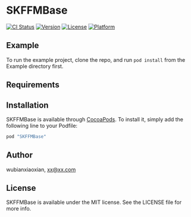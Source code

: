# SKFFMBase

[![CI Status](http://img.shields.io/travis/wubianxiaoxian/SKFFMBase.svg?style=flat)](https://travis-ci.org/wubianxiaoxian/SKFFMBase)
[![Version](https://img.shields.io/cocoapods/v/SKFFMBase.svg?style=flat)](http://cocoapods.org/pods/SKFFMBase)
[![License](https://img.shields.io/cocoapods/l/SKFFMBase.svg?style=flat)](http://cocoapods.org/pods/SKFFMBase)
[![Platform](https://img.shields.io/cocoapods/p/SKFFMBase.svg?style=flat)](http://cocoapods.org/pods/SKFFMBase)

## Example

To run the example project, clone the repo, and run `pod install` from the Example directory first.

## Requirements

## Installation

SKFFMBase is available through [CocoaPods](http://cocoapods.org). To install
it, simply add the following line to your Podfile:

```ruby
pod "SKFFMBase"
```

## Author

wubianxiaoxian, xx@xx.com

## License

SKFFMBase is available under the MIT license. See the LICENSE file for more info.
